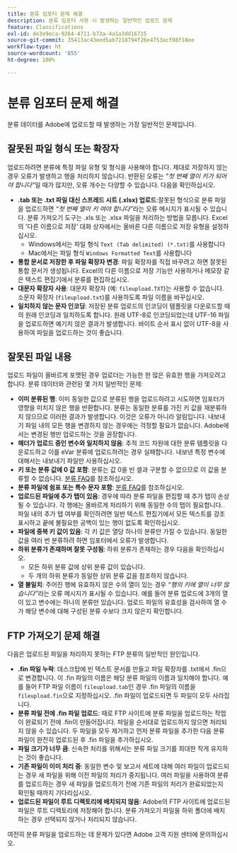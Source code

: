 ```yaml
---
title: 분류 임포터 문제 해결
description: 분류 임포터 사용 시 발생하는 일반적인 업로드 문제
feature: Classifications
exl-id: de3e9eca-9264-4711-b73a-4a1a3dd16715
source-git-commit: 35413ac43eed5ab7218794f26e4753acf08f18ee
workflow-type: ht
source-wordcount: '855'
ht-degree: 100%

---
```


# 분류 임포터 문제 해결

분류 데이터를 Adobe에 업로드할 때 발생하는 가장 일반적인 문제입니다.

## 잘못된 파일 형식 또는 확장자

업로드하려면 분류에 특정 파일 유형 및 형식을 사용해야 합니다. 제대로 저장하지 않는 경우 오류가 발생하고 행을 처리하지 않습니다. 반환된 오류는 *&quot;첫 번째 열이 키가 되어야 합니다&quot;*&#x200B;일 때가 많지만, 오류 개수는 다양할 수 있습니다. 다음을 확인하십시오.

* **.tab 또는 .txt 파일 대신 스프레드 시트 (.xlsx) 업로드**:잘못된 형식으로 분류 파일을 업로드하면 *“첫 번째 열이 키 여야 합니다”*&#x200B;라는 오류 메시지가 표시될 수 있습니다. 분류 가져오기 도구는 .xls 또는 .xlsx 파일을 처리하는 방법을 모릅니다. Excel의 &#39;다른 이름으로 저장&#39; 대화 상자에서는 올바른 다른 이름으로 저장 유형을 설정하십시오.
   * Windows에서는 파일 형식 `Text (Tab delimited) (*.txt)`를 사용합니다
   * Mac에서는 파일 형식 `Windows Formatted Text`를 사용합니다
* **통합 문서로 저장한 후 파일 확장자 변경**: 파일 확장자를 직접 바꾸려고 하면 잘못된 통합 문서가 생성됩니다. Excel의 다른 이름으로 저장 기능만 사용하거나 메모장 같은 텍스트 편집기에서 분류를 편집하십시오.
* **대문자 확장자 사용**: 대문자 확장자 (예: `fileupload.TXT`)는 사용할 수 없습니다. 소문자 확장자 (`fileupload.txt`)를 사용하도록 파일 이름을 바꾸십시오.
* **일치하지 않는 문자 인코딩**: 저장된 분류 업로드의 인코딩이 템플릿을 다운로드할 때의 원래 인코딩과 일치하도록 합니다. 원래 UTF-8로 인코딩되었는데 UTF-16 파일을 업로드하면 예기치 않은 결과가 발생합니다. 바이트 순서 표시 없이 UTF-8을 사용하여 파일을 업로드하는 것이 좋습니다.

## 잘못된 파일 내용

업로드 파일이 올바르게 포맷된 경우 업로더는 가능한 한 많은 유효한 행을 가져오려고 합니다. 분류 데이터와 관련된 몇 가지 일반적인 문제:

* **이미 분류된 행**: 이미 동일한 값으로 분류된 행을 업로드하려고 시도하면 임포터가 영향을 미치지 않은 행을 반환합니다. 분류는 동일한 분류를 가진 키 값을 재분류하지 않으므로 이러한 결과가 발생합니다. 이것은 오류가 아니라 알림입니다. 내보내기 파일 내의 모든 행을 변경하지 않는 경우에는 걱정할 필요가 없습니다. Adobe에서는 변경된 행만 업로드하는 것을 권장합니다.
* **헤더가 업로드 중인 변수와 일치하지 않음**: 추적 코드 차원에 대한 분류 템플릿을 다운로드하고 이를 eVar 분류에 업로드하려는 경우 실패합니다. 내보낸 특정 변수에 대해서는 내보내기 파일만 사용하십시오.
* **키 또는 분류 값에 0 값 포함**: 분류는 값 0을 빈 셀과 구분할 수 없으므로 이 값을 분류할 수 없습니다. [분류 FAQ](../faq.md)를 참조하십시오.
* **분류 파일에 쉼표 또는 특수 문자 포함**: [분류 FAQ](../faq.md)를 참조하십시오.
* **업로드된 파일에 추가 탭이 있음**: 경우에 따라 분류 파일을 편집할 때 추가 탭이 손상될 수 있습니다. 각 행에는 올바르게 처리하기 위해 동일한 수의 탭이 필요합니다. 파일 내의 추가 탭 여부를 확인하려면 일반 텍스트 편집기에서 모든 텍스트를 강조 표시하고 끝에 불필요한 공백이 있는 행이 없도록 확인하십시오.
* **파일에 중복 키 값이 있음**: 각 키 값은 열당 하나의 분류만 가질 수 있습니다. 동일한 값을 여러 번 분류하려 하면 임포터에서 오류가 발생합니다.
* **하위 분류가 존재하며 잘못 구성됨**: 하위 분류가 존재하는 경우 다음을 확인하십시오.
   * 모든 하위 분류 값에 상위 분류 값이 있습니다.
   * 두 개의 하위 분류가 동일한 상위 분류 값을 참조하지 않습니다.
* **열 불일치**: 주어진 행에 유효하지 않은 수의 열이 있는 경우 *“행의 키에 열이 너무 많습니다”*&#x200B;라는 오류 메시지가 표시될 수 있습니다. 예를 들어 분류 업로드에 3개의 열이 있고 변수에는 하나의 분류만 있습니다. 업로드 파일의 유효성을 검사하여 열 수가 해당 변수에 대해 구성된 분류 수보다 크지 않은지 확인합니다.

## FTP 가져오기 문제 해결

다음은 업로드된 파일을 처리하지 못하는 FTP 분류의 일반적인 원인입니다.

* **.fin 파일 누락**: 데스크탑에 빈 텍스트 문서를 만들고 파일 확장자를 .txt에서 .fin으로 변경합니다. 이 .fin 파일의 이름은 해당 분류 파일의 이름과 일치해야 합니다. 예를 들어 FTP 파일 이름이 `fileupload.tab`인 경우 .fin 파일의 이름을 `fileupload.fin`으로 지정하십시오. .fin 파일이 업로드되면 두 파일이 모두 사라집니다.
* **분류 파일 전에 .fin 파일 업로드**: 때로 FTP 사이트에 분류 파일을 업로드하는 작업이 완료되기 전에 .fin이 만들어집니다. 파일을 순서대로 업로드하지 않으면 처리되지 않을 수 있습니다. 두 파일을 모두 제거하고 먼저 분류 파일을 추가한 다음 분류 파일이 완전히 업로드된 후 .fin 파일을 추가하십시오.
* **파일 크기가 너무 큼**: 신속한 처리를 위해서는 분류 파일 크기를 최대한 작게 유지하는 것이 좋습니다.
* **기존 파일이 이미 처리 중**: 동일한 변수 및 보고서 세트에 대해 여러 파일이 업로드되는 경우 새 파일을 위해 이전 파일의 처리가 중지됩니다. 여러 파일을 사용하여 분류를 업로드하는 경우 새 파일을 업로드하기 전에 기존 파일의 처리가 완료되었는지 확인될 때까지 기다리십시오.
* **업로드된 파일이 루트 디렉토리에 배치되지 않음**: Adobe의 FTP 사이트에 업로드된 파일은 루트 디렉토리에 저장해야 합니다. 분류 가져오기 파일을 하위 폴더에 배치하는 경우 선택되지 않거나 처리되지 않습니다.

여전히 분류 파일을 업로드하는 데 문제가 있다면 Adobe 고객 지원 센터에 문의하십시오.
